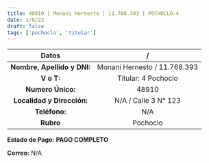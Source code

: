 ```yaml
---
title: 48910 | Monani Hernesto | 11.768.393 | POCHOCLO-4
date: 1/8/23
draft: false
tags: ['pochoclo', 'titular']
---
```


|          **Datos**          |               /              |
|:---------------------------:|:----------------------------:|
| **Nombre, Apellido y DNI:** | Monani Hernesto / 11.768.393 |
|          **V o T:**         |      Titular: 4 Pochoclo     |
|      **Numero Único:**      |             48910            |
|  **Localidad y Dirección:** |     N/A / Calle 3 N° 123     |
|        **Teléfono:**        |              N/A             |
|          **Rubro**          |           Pochoclo           |

**Estado de Pago:** **PAGO COMPLETO**

**Correo:** N/A
